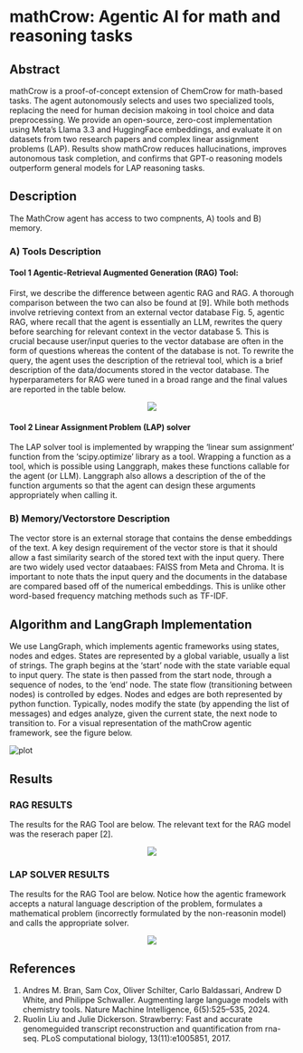 # mathCrow: Agentic AI for math and reasoning tasks

## Abstract

mathCrow is a proof-of-concept extension of ChemCrow for math-based tasks. The agent autonomously selects and uses two specialized tools, replacing the need for human decision makoing in tool choice and data preprocessing. We provide an open-source, zero-cost implementation using Meta’s Llama 3.3 and HuggingFace embeddings, and evaluate it on datasets from two research papers and complex linear assignment problems (LAP). Results show mathCrow reduces hallucinations, improves autonomous task completion, and confirms that GPT-o reasoning models outperform general models for LAP reasoning tasks.

## Description

The MathCrow agent has access to two compnents, A) tools
and B) memory.

### A) Tools Description
#### Tool 1 Agentic-Retrieval Augmented Generation (RAG) Tool: 

First, we describe the difference between agentic RAG and RAG.
A thorough comparison between the two can also be found
at [9]. While both methods involve retrieving context from
an external vector database Fig. 5, agentic RAG, where recall
that the agent is essentially an LLM, rewrites the query before
searching for relevant context in the vector database 5. This
is crucial because user/input queries to the vector database
are often in the form of questions whereas the content of
the database is not. To rewrite the query, the agent uses the
description of the retrieval tool, which is a brief description
of the data/documents stored in the vector database. The hyperparameters for RAG were tuned in a broad range and the final values are reported in the table below.

<p align="center">
<img src="/figs/table.png"/>
</p>



#### Tool 2 Linear Assignment Problem (LAP) solver

The LAP solver tool is implemented by wrapping the ‘linear sum assignment’ function from the
‘scipy.optimize’ library as a tool. Wrapping a function as a
tool, which is possible using Langgraph, makes these functions
callable for the agent (or LLM). Langgraph also allows a
description of the of the function arguments so that the agent
can design these arguments appropriately when calling it.

### B) Memory/Vectorstore Description
The vector store is an external storage that contains the
dense embeddings of the text. A key design requirement
of the vector store is that it should allow a fast similarity
search of the stored text with the input query. There are
two widely used vector dataabaes: FAISS from Meta and Chroma. It is important to note thats the input query
and the documents in the database are compared based off of
the numerical embeddings. This is unlike other word-based
frequency matching methods such as TF-IDF.


## Algorithm and LangGraph Implementation

We use LangGraph, which implements agentic frameworks using states, nodes and edges. States
are represented by a global variable, usually a list of strings.
The graph begins at the ‘start’ node with the state variable
equal to input query. The state is then passed from the start
node, through a sequence of nodes, to the ‘end’ node. The
state flow (transitioning between nodes) is controlled by edges.
Nodes and edges are both represented by python function.
Typically, nodes modify the state (by appending the list of
messages) and edges analyze, given the current state, the
next node to transition to. For a visual representation of the
mathCrow agentic framework, see the figure below.

![plot](./figs/mathCrowFig.png)

## Results

### RAG RESULTS
The results for the RAG Tool are below. The relevant text for the RAG model was the reserach paper [2].

<p align="center">
<img src="./figs/RAG_RESULTS.png"/>
</p>


### LAP SOLVER RESULTS
The results for the RAG Tool are below. Notice how the agentic framework accepts a natural language description of the problem, formulates a mathematical problem (incorrectly formulated by the non-reasonin model) and calls the appropriate solver.
<p align="center">
<img src="./figs/LAP_RESULTS.png"/>
</p>

## References
1.  Andres M. Bran, Sam Cox, Oliver Schilter, Carlo Baldassari, Andrew D White, and Philippe Schwaller. Augmenting large language models with chemistry tools. Nature Machine Intelligence, 6(5):525–535, 2024.
2.  Ruolin Liu and Julie Dickerson. Strawberry: Fast and accurate genomeguided transcript reconstruction and quantification from rna-seq. PLoS computational biology, 13(11):e1005851, 2017.
